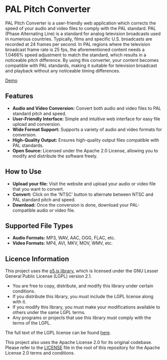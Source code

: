 # PAL Pitch Converter

PAL Pitch Converter is a user-friendly web application which corrects the speed of your audio and video files to comply with the PAL standard. PAL (Phase Alternating Line) is a standard for analog television broadcasts used in numerous countries. Typically, films and specific U.S. broadcasts are recorded at 24 frames per second. In PAL regions where the television broadcast frame rate is 25 fps, the aforementioned content needs a 1.0466% speed adjustment to match the standard, which results in a noticeable pitch difference. By using this converter, your content becomes compatible with PAL standards, making it suitable for television broadcast and playback without any noticeable timing differences.

<a href="https://sloxet.github.io/PAL-Pitch-Converter/">Demo</a>

## Features
* **Audio and Video Conversion:** Convert both audio and video files to PAL standard pitch and speed.
* **User-Friendly Interface:** Simple and intuitive web interface for easy file upload and conversion.
* **Wide Format Support:** Supports a variety of audio and video formats for conversion.
* **High-Quality Output:** Ensures high-quality output files compatible with PAL standards.
* **Open Source:** Licensed under the Apache 2.0 License, allowing you to modify and distribute the software freely.

## How to Use
* **Upload your file:** Visit the website and upload your audio or video file that you want to convert.
* **Convert:** Click on the 'NTSC' button to alternate between NTSC and PAL standard pitch and speed.
* **Download:** Once the conversion is done, download your PAL-compatible audio or video file.

## Supported File Types
* **Audio Formats:** MP3, WAV, AAC, OGG, FLAC, etc.
* **Video Formats:** MP4, AVI, MKV, MOV, WMV, etc.

## Licence Information
This project uses the [p5.js library](https://p5js.org/), which is licensed under the GNU Lesser General Public License (LGPL) version 2.1. 

- You are free to copy, distribute, and modify this library under certain conditions.
- If you distribute this library, you must include the LGPL license along with it.
- If you modify this library, you must make your modifications available to others under the same LGPL terms.
- Any programs or projects that use this library must comply with the terms of the LGPL.

The full text of the LGPL license can be found [here](<https://www.gnu.org/licenses/old-licenses/lgpl-2.1.en.html>).

This project also uses the Apache License 2.0 for its original codebase. Please refer to the [LICENSE](LICENSE) file in the root of this repository for the Apache License 2.0 terms and conditions.
